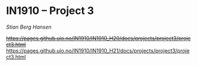 # IN1910 – Project 3
*Stian Berg Hansen*  
  
~~https://pages.github.uio.no/IN1910/IN1910_H20/docs/projects/project3/project3.html~~
https://pages.github.uio.no/IN1910/IN1910_H21/docs/projects/project3/project3.html
